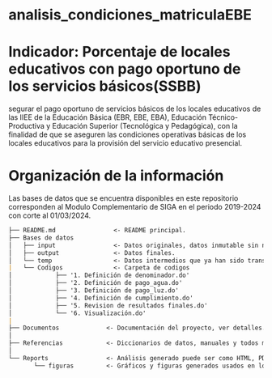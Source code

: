 # analisis_condiciones_matriculaEBE
# Indicador: Porcentaje de locales educativos con pago oportuno de los servicios básicos(SSBB)
segurar el pago oportuno de servicios básicos de los locales educativos de las IIEE de la Educación Básica (EBR, EBE, EBA), Educación Técnico-Productiva y Educación Superior (Tecnológica y Pedagógica), con la finalidad de que se aseguren las condiciones operativas básicas de los locales educativos para la provisión del servicio educativo presencial.

# Organización de la información
Las bases de datos que se encuentra disponibles en este repositorio corresponden al Modulo Complementario de SIGA en el periodo 2019-2024 con corte al 01/03/2024.
```markdown
├── README.md                <- README principal.
├── Bases de datos
│   ├── input                <- Datos originales, datos inmutable sin ninguna transformación.
│   ├── output               <- Datos finales.
│   └── temp                 <- Datos intermedios que ya han sido transformados.
|   └── Codigos              <- Carpeta de codigos
│            ├── '1. Definición de denominador.do'            
│            ├── '2. Definición de pago_agua.do'              
│            ├── '3. Definición de pago_luz.do'               
│            ├── '4. Definición de cumplimiento.do'           
│            ├── '5. Revision de resultados finales.do'
│            └── '6. Visualización.do'
|
├── Documentos             <- Documentación del proyecto, ver detalles.
│
├── Referencias            <- Diccionarios de datos, manuales y todos material que explique los datos.
│
└── Reports                <- Análisis generado puede ser como HTML, PDF, LaTex, etc.
       └── figuras         <- Gráficos y figuras generados usados en los reports.         
```
